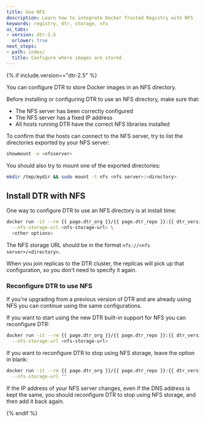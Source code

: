 ```yaml
---
title: Use NFS
description: Learn how to integrate Docker Trusted Registry with NFS
keywords: registry, dtr, storage, nfs
ui_tabs:
- version: dtr-2.5
  orlower: true
next_steps:
- path: index/
  title: Configure where images are stored
---
```


{% if include.version=="dtr-2.5" %}

You can configure DTR to store Docker images in an NFS directory.

Before installing or configuring DTR to use an NFS directory, make sure that:

* The NFS server has been correctly configured
* The NFS server has a fixed IP address
* All hosts running DTR have the correct NFS libraries installed


To confirm that the hosts can connect to the NFS server, try to list the
directories exported by your NFS server:

```bash
showmount -e <nfsserver>
```

You should also try to mount one of the exported directories:

```bash
mkdir /tmp/mydir && sudo mount -t nfs <nfs server>:<directory>
```

## Install DTR with NFS

One way to configure DTR to use an NFS directory is at install time:

```bash
docker run -it --rm {{ page.dtr_org }}/{{ page.dtr_repo }}:{{ dtr_version }} install \
  --nfs-storage-url <nfs-storage-url> \
  <other options>
```

The NFS storage URL should be in the format `nfs://<nfs server>/<directory>`.

When you join replicas to the DTR cluster, the replicas will pick up that
configuration, so you don't need to specify it again.

### Reconfigure DTR to use NFS

If you're upgrading from a previous version of DTR and are already using
NFS you can continue using the same configurations.

If you want to start using the new DTR built-in support for NFS you can
reconfigure DTR:

```bash
docker run -it --rm {{ page.dtr_org }}/{{ page.dtr_repo }}:{{ dtr_version }} reconfigure \
  --nfs-storage-url <nfs-storage-url>
```

If you want to reconfigure DTR to stop using NFS storage, leave the option
in blank:

```bash
docker run -it --rm {{ page.dtr_org }}/{{ page.dtr_repo }}:{{ dtr_version}} reconfigure \
  --nfs-storage-url ""
```

If the IP address of your NFS server changes, even if the DNS address is kept
the same, you should reconfigure DTR to stop using NFS storage, and then
add it back again.

{% endif %}
